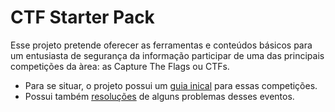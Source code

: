 # CTF Starter Pack

Esse projeto pretende oferecer as ferramentas e conteúdos básicos para um entusiasta de segurança da informação participar de uma das principais competições da àrea: as Capture The Flags ou CTFs.
- Para se situar, o projeto possui um [guia inical](first-guide.md) para essas competições.
- Possui também [resoluções](write-ups/) de alguns problemas desses eventos.
